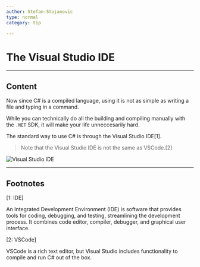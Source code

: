```yaml
---
author: Stefan-Stojanovic
type: normal
category: tip

---
```


# The Visual Studio IDE


---

## Content

Now since C# is a compiled language, using it is not as simple as writing a file and typing in a command.

While you can technically do all the building and compiling manually with the `.NET` SDK, it will make your life unneccesarily hard.

The standard way to use C# is through the Visual Studio IDE[1].

> Note that the Visual Studio IDE is not the same as VSCode.[2] 

![Visual Studio IDE](https://img.enkipro.com/da098d9d2aa0dac6a16bc9a15cd1ab22.png)

---

## Footnotes

[1: IDE]

An Integrated Development Environment (IDE) is software that provides tools for coding, debugging, and testing, streamlining the development process. It combines code editor, compiler, debugger, and graphical user interface.


[2: VSCode]

VSCode is a rich text editor, but Visual Studio includes functionality to compile and run C# out of the box.
